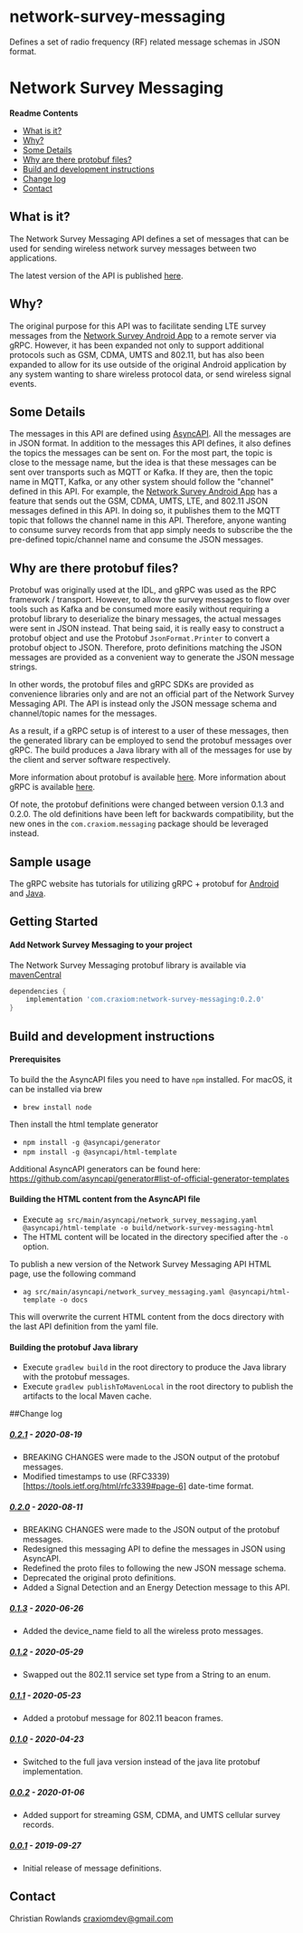 # network-survey-messaging
Defines a set of radio frequency (RF) related message schemas in JSON format.

Network Survey Messaging
===============

**Readme Contents**
- [What is it?](#what-is-it?)
- [Why?](#why?)
- [Some Details](#some-details)
- [Why are there protobuf files?](#why-are-there-protobuf-files?)
- [Build and development instructions](#build-and-development-instructions)
- [Change log](#change-log)
- [Contact](#contact)


## What is it?
The Network Survey Messaging API defines a set of messages that can be used for sending wireless network survey
messages between two applications.

The latest version of the API is published [here](https://messaging.networksurvey.app/).


## Why?
The original purpose for this API was to facilitate sending LTE survey messages from the [Network Survey Android App](https://github.com/christianrowlands/android-network-survey)
to a remote server via gRPC. However, it has been expanded not only to support additional protocols such as
GSM, CDMA, UMTS and 802.11, but has also been expanded to allow for its use outside of the original Android application
by any system wanting to share wireless protocol data, or send wireless signal events.


## Some Details
The messages in this API are defined using [AsyncAPI](https://www.asyncapi.com/). All the messages are in JSON format.
In addition to the messages this API defines, it also defines the topics the messages can be sent on. For the most part,
the topic is close to the message name, but the idea is that these messages can be sent over transports such as MQTT
or Kafka. If they are, then the topic name in MQTT, Kafka, or any other system should follow the "channel" defined in
this API. For example, the [Network Survey Android App](https://github.com/christianrowlands/android-network-survey)
has a feature that sends out the GSM, CDMA, UMTS, LTE, and 802.11 JSON messages defined in this API. In doing so, it
publishes them to the MQTT topic that follows the channel name in this API. Therefore, anyone wanting to consume survey
records from that app simply needs to subscribe the the pre-defined topic/channel name and consume the JSON messages.


## Why are there protobuf files?
Protobuf was originally used at the IDL, and gRPC was used as the RPC framework / transport. However, to allow the
survey messages to flow over tools such as Kafka and be consumed more easily without requiring a protobuf library to
deserialize the binary messages, the actual messages were sent in JSON instead. That being said, it is really easy to
construct a protobuf object and use the Protobuf `JsonFormat.Printer` to convert a protobuf object to JSON. Therefore,
proto definitions matching the JSON messages are provided as a convenient way to generate the JSON message strings.

In other words, the protobuf files and gRPC SDKs are provided as convenience libraries only and are not an official part
of the Network Survey Messaging API. The API is instead only the JSON message schema and channel/topic names for the messages.

As a result, if a gRPC setup is of interest to a user of these messages, then the generated library can be employed to
send the protobuf messages over gRPC.  The build produces a Java library with all of the messages for use by the client
and server software respectively.

More information about protobuf is available [here](https://developers.google.com/protocol-buffers/).
More information about gRPC is available [here](https://grpc.io/).

Of note, the protobuf definitions were changed between version 0.1.3 and 0.2.0. The old definitions have been left for
backwards compatibility, but the new ones in the `com.craxiom.messaging` package should be leveraged instead.


## Sample usage
The gRPC website has tutorials for utilizing gRPC + protobuf for [Android](https://grpc.io/docs/quickstart/android/) and
[Java](https://grpc.io/docs/quickstart/java/).


## Getting Started
#### Add Network Survey Messaging to your project

The Network Survey Messaging protobuf library is available via [mavenCentral](https://search.maven.org/search?q=network-survey-messaging)

```groovy
dependencies {
    implementation 'com.craxiom:network-survey-messaging:0.2.0'
}
```

## Build and development instructions
#### Prerequisites

To build the the AsyncAPI files you need to have `npm` installed. For macOS, it can be installed via brew
 - `brew install node`

Then install the html template generator
 - `npm install -g @asyncapi/generator`
 - `npm install -g @asyncapi/html-template`

Additional AsyncAPI generators can be found here:  https://github.com/asyncapi/generator#list-of-official-generator-templates

#### Building the HTML content from the AsyncAPI file
 - Execute `ag src/main/asyncapi/network_survey_messaging.yaml @asyncapi/html-template -o build/network-survey-messaging-html`
 - The HTML content will be located in the directory specified after the `-o` option.

To publish a new version of the Network Survey Messaging API HTML page, use the following command
 - `ag src/main/asyncapi/network_survey_messaging.yaml @asyncapi/html-template -o docs`

This will overwrite the current HTML content from the docs directory with the last API definition from the yaml file.

#### Building the protobuf Java library
 - Execute `gradlew build` in the root directory to produce the Java library with the protobuf messages.
 - Execute `gradlew publishToMavenLocal` in the root directory to publish the artifacts to the local Maven cache.


##Change log
##### [0.2.1](https://github.com/christianrowlands/network-survey-messaging/releases/tag/v0.2.1) - 2020-08-19
 * BREAKING CHANGES were made to the JSON output of the protobuf messages.
 * Modified timestamps to use (RFC3339)[https://tools.ietf.org/html/rfc3339#page-6] date-time format.

##### [0.2.0](https://github.com/christianrowlands/network-survey-messaging/releases/tag/v0.2.0) - 2020-08-11
 * BREAKING CHANGES were made to the JSON output of the protobuf messages.
 * Redesigned this messaging API to define the messages in JSON using AsyncAPI.
 * Redefined the proto files to following the new JSON message schema.
 * Deprecated the original proto definitions.
 * Added a Signal Detection and an Energy Detection message to this API.

##### [0.1.3](https://github.com/christianrowlands/network-survey-messaging/releases/tag/v0.1.3) - 2020-06-26
 * Added the device_name field to all the wireless proto messages.

##### [0.1.2](https://github.com/christianrowlands/network-survey-messaging/releases/tag/v0.1.2) - 2020-05-29
 * Swapped out the 802.11 service set type from a String to an enum.

##### [0.1.1](https://github.com/christianrowlands/network-survey-messaging/releases/tag/v0.1.1) - 2020-05-23
 * Added a protobuf message for 802.11 beacon frames.

##### [0.1.0](https://github.com/christianrowlands/network-survey-messaging/releases/tag/v0.1.0) - 2020-04-23
 * Switched to the full java version instead of the java lite protobuf implementation.

##### [0.0.2](https://github.com/christianrowlands/network-survey-messaging/releases/tag/release-0.0.2) - 2020-01-06
 * Added support for streaming GSM, CDMA, and UMTS cellular survey records.

##### [0.0.1](https://github.com/christianrowlands/network-survey-messaging/releases/tag/release-0.0.1) - 2019-09-27
 * Initial release of message definitions.


Contact
-----------------------------------
Christian Rowlands <craxiomdev@gmail.com>
